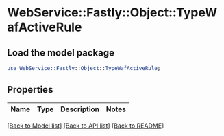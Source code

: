 # WebService::Fastly::Object::TypeWafActiveRule

## Load the model package
```perl
use WebService::Fastly::Object::TypeWafActiveRule;
```

## Properties
Name | Type | Description | Notes
------------ | ------------- | ------------- | -------------

[[Back to Model list]](../README.md#documentation-for-models) [[Back to API list]](../README.md#documentation-for-api-endpoints) [[Back to README]](../README.md)


